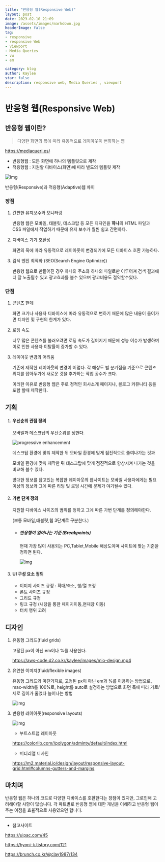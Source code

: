 ```yaml
---
title: "반응형 웹(Responsive Web)"
layout: post
date: 2023-02-10 21:09
image: /assets/images/markdown.jpg
headerImage: false
tag:
- responsive
- responsive Web
- viewport
- Media Queries
- vw
- em

category: blog
author: Kaylee
star: false
description: responsive web, Media Queries , viewport
---
```

# 반응형 웹(Responsive Web)



## 반응형 웹이란?

> 다양한 화면의 폭에 따라 유동적으로 레이아웃이 변화하는 웹



https://mediaqueri.es/



- 반응형웹 : 모든 화면에 하나의 템플릿으로 제작
- 적응형웹 : 지원할 디바이스(화면)에 따라 별도의 템플릿 제작



![img](https://blog.kakaocdn.net/dn/qW5iW/btqC9NQrbst/VUCG10F0KtElkx6QMxdkv1/img.gif)

반응형(Responsive)과 적응형(Adaptive)웹 차이



### 장점

1. 간편한 유지보수와 모니터링

   반응형 웹은 모바일, 태블릿, 데스크탑 등 모든 디자인을 **하나**의 HTML 파일과 CSS 파일에서 작업하기 때문에 유지 보수가 훨씬 쉽고 간편하다.

2. 디바이스 기기 호환성

   화면의 폭에 따라 유동적으로 레이아웃이 변경되기에 모든 디바이스 호환 가능하다.

3. 검색 엔진 최적화 (SEO(Search Engine Optimize))

   반응형 웹으로 만들어진 경우 하나의 주소와 하나의 파일로만 이루어져 검색 결과에 더 잘 노출될수 있고 광고효과를 볼수 있으며 광고비용도 절약할수있다.

   

### 단점

1. 콘텐츠 한계

   화면 크기나 사용자 디바이스에 따라 유동적으로 변하기 때문에 많은 내용이 들어가면 디자인 및 구현의 한계가 있다.

2. 로딩 속도

   너무 많은 콘텐츠를 불러오려면 로딩 속도가 길어지기 때문에 성능 이슈가 발생하며 이로 인한 사용자 이탈률이 증가할 수 있다.

3. 레이아웃 변경의 어려움

   기존에 제작한 레이아웃의 변경이 어렵다. 각 해상도 별 분기점을 기준으로 콘텐츠 위치를 잡아두기에 새로운 것을 추가하는 작업 공수가 크다.

   이러한 이유로 반응형 웹은 주로 정적인 회사소개 페이지나, 블로그 커뮤니티 등을 포함 할때 제작한다.

   

## 기획

1. #### 우선순위 관점 정의

   모바일과 데스크탑의 우선순위를 정한다.

   ![progressive enhancement](https://bradfrost.com/wp-content/uploads/2011/06/progressive_enhancement.jpg)

   데스크탑 환경에 맞춰 제작한 뒤 모바일 환경에 맞게 점진적으로 줄여나가는 것과

   모바일 환경에 맞춰 제작한 뒤 데스크탑에 맞게 점진적으로 향상시켜 나가는 것을 비교해 볼수 있다.

   방대한 정보를 담고있는 복잡한 레이아웃의 웹사이트는 모바일 사용자에게는 필요이상의 정보와 그에 따른 리딩 및 로딩 시간에 문제가 야기될수 있다.

   

2. #### 가변 단계 정의

   지원할 디바이스 사이즈의 범위를 정하고 그에 따른 가변 단계를 정의해야한다. 

   (보통 모바일,태블릿,웹 3단계로 구분한다.)

   

   + ##### 반응형이 일어나는 기준 (Breakpoints)

     현재 가장 많이 사용되는 PC,Tablet,Mobile 해상도이며 사이트에 맞는 기준을 정하면 된다.

     

     ![img](https://aws-code.d2.co.kr/kaylee/images/responsive.jpg)

   

3. #### UI 구성 요소 정의

   + 이미지 사이즈 규정 : 확대/축소, 행/열 조정
   + 폰트 사이즈 규정
   + 그리드 규정
   + 링크 규정 (새창을 통한 페이지이동,현재창 이동)
   + 터치 행위 고려

   

## 디자인

1. 유동형 그리드(fluid grids)

   고정된 px이 아닌 em이나 %를 사용한다.
   
   https://aws-code.d2.co.kr/kaylee/images/mio-design.mp4
   
   

2. 유연한 이미지(fluid/flexible images)

   유동형 그리드와 마찬가지로, 고정된 px이 아닌 em과 %를 이용하는 방법으로, max-width를 100%로, height를 auto로 설정하는 방법으로 화면 폭에 따라 가로/세로 길이가 줄었다 늘어나는 방법

   

   ![img](https://i0.wp.com/knulab.com/wp-content/uploads/2019/02/02_Relative-Units-vs-Static-Units-1.gif?resize=1100%2C400&ssl=1)

   

3. 반응형 레이아웃(responsive layouts)

   ![img](https://www.nextree.co.kr/content/images/2021/01/jsseo-140329-CSS-01-1024x415-1.png)

   

   

   + 부트스트랩 레이아웃

   https://colorlib.com//polygon/adminty/default/index.html

   

   + 머티리얼 디자인

   https://m2.material.io/design/layout/responsive-layout-grid.html#columns-gutters-and-margins



## 마치며

반응형 웹은 하나의 코드로 다양한 디바이스를 호환한다는 장점이 있지만, 그로인해 고려해야할 사항이 많습니다. 각 파트별로 반응형 웹에 대한 개념을 이해하고 반응형 웹이 주는 이점을 효율적으로 사용였으면 합니다.



------

* 참고사이트

https://uipac.com/45

https://hyoni-k.tistory.com/121

https://brunch.co.kr/@clay1987/134
